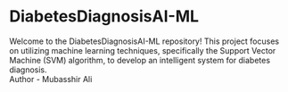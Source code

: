 # DiabetesDiagnosisAI-ML
Welcome to the DiabetesDiagnosisAI-ML repository! This project focuses on utilizing machine learning techniques, specifically the Support Vector Machine (SVM) algorithm, to develop an intelligent system for diabetes diagnosis.
<br>
Author - Mubasshir Ali
